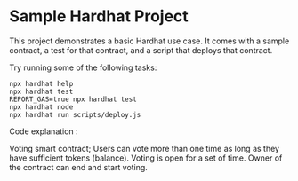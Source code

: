 

# Sample Hardhat Project

This project demonstrates a basic Hardhat use case. It comes with a sample contract, a test for that contract, and a script that deploys that contract.

Try running some of the following tasks:

```shell
npx hardhat help
npx hardhat test
REPORT_GAS=true npx hardhat test
npx hardhat node
npx hardhat run scripts/deploy.js
```
Code explanation : 

Voting smart contract;
 Users can vote more than one time as long as they have sufficient tokens (balance).
 Voting is open for a set of time.
 Owner of the contract can end and start voting. 
